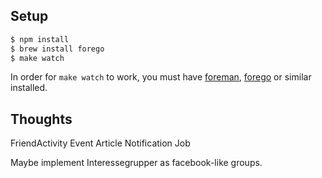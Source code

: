 ## Setup
```bash
$ npm install
$ brew install forego
$ make watch
```

In order for `make watch` to work, you must have [foreman](), [forego]() or similar installed.

## Thoughts
FriendActivity
Event
Article
Notification
Job

Maybe implement Interessegrupper as facebook-like groups.
